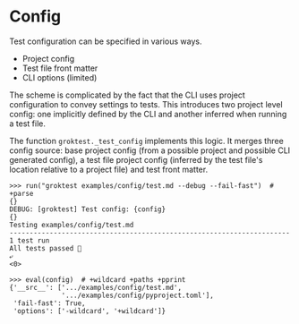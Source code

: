 # Config

Test configuration can be specified in various ways.

- Project config
- Test file front matter
- CLI options (limited)

The scheme is complicated by the fact that the CLI uses project
configuration to convey settings to tests. This introduces two project
level config: one implicitly defined by the CLI and another inferred
when running a test file.

The function `groktest._test_config` implements this logic. It merges
three config source: base project config (from a possible project and
possible CLI generated config), a test file project config (inferred by
the test file's location relative to a project file) and test front
matter.


    >>> run("groktest examples/config/test.md --debug --fail-fast")  # +parse
    {}
    DEBUG: [groktest] Test config: {config}
    {}
    Testing examples/config/test.md
    ----------------------------------------------------------------------
    1 test run
    All tests passed 🎉
    ⤶
    <0>

    >>> eval(config)  # +wildcard +paths +pprint
    {'__src__': ['.../examples/config/test.md',
                 '.../examples/config/pyproject.toml'],
     'fail-fast': True,
     'options': ['-wildcard', '+wildcard']}
